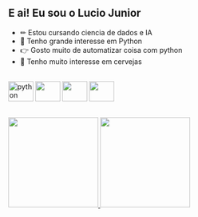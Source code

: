 ## E ai! Eu sou o Lucio Junior

* ✏ Estou cursando ciencia de dados e IA
* 🐍 Tenho grande interesse em Python
* 👉 Gosto muito de automatizar coisa com python
* 🍺 Tenho muito interesse em cervejas
<div style="display: inline_block"><br>
  <img algin="center" alt="python" height="40" width="50" src="https://cdn.jsdelivr.net/gh/devicons/devicon/icons/python/python-original-wordmark.svg">
  <img algin="center" height="40" width="50" src="https://cdn.jsdelivr.net/gh/devicons/devicon/icons/c/c-original.svg">
  <img algin="center" height="40" width="50" src="https://cdn.jsdelivr.net/gh/devicons/devicon/icons/julia/julia-original.svg">
  <img algin="center" height="40" width="50" src="https://seeklogo.com/images/R/r-project-logo-A101B11270-seeklogo.com.png">
</div>

## 

<div>
  <a href="https://github.com/jrfavari">
  <img height="180em" src="https://github-readme-stats.vercel.app/api?username=jrfavari&show_icons=true&theme=dark&include_all_commits=true&count_private=true"/>
  <img height="180em" src="https://github-readme-stats.vercel.app/api/top-langs/?username=jrfavari&layout=compact&langs_count=7&theme=dark"/>
</div>
  
<div>
  <a href="https://www.instagram.com/lucio.junior/" target="_blank"><img scr="https://img.shields.io/badge/Instagram-E4405F?style=for-the-badge&logo=instagram&logoColor=white" target="_blank"></a>
  <a href="https://www.linkedin.com/in/lucio-favari-junior-b2a206205/" target="_blank"><img scr="https://img.shields.io/badge/LinkedIn-0077B5?style=for-the-badge&logo=linkedin&logoColor=white" target="_blank"></a>
  <a href="https://twitter.com/juniorfavari" target="_blank"><img scr="https://img.shields.io/badge/Twitter-1DA1F2?style=for-the-badge&logo=twitter&logoColor=white" target="_blank"></a>
</div>
